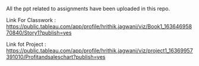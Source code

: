 All the ppt related to assignments have been uploaded in this repo.

Link For Classwork : https://public.tableau.com/app/profile/hrithik.jagwani/viz/Book1_16364695870840/Story1?publish=yes

Link fot Project : https://public.tableau.com/app/profile/hrithik.jagwani/viz/project1_16369957391010/Profitandsaleschart?publish=yes
